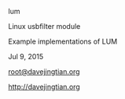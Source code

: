 lum

Linux usbfilter module

Example implementations of LUM

Jul 9, 2015

root@davejingtian.org

http://davejingtian.org
